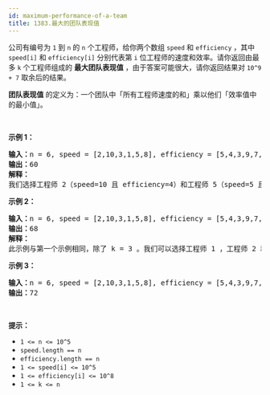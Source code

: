 ```yaml
---
id: maximum-performance-of-a-team
title: 1383.最大的团队表现值
---
```

公司有编号为 <code>1</code> 到 <code>n</code> 的 <code>n</code> 个工程师，给你两个数组 <code>speed</code> 和 <code>efficiency</code> ，其中 <code>speed[i]</code> 和 <code>efficiency[i]</code> 分别代表第 <code>i</code> 位工程师的速度和效率。请你返回由最多 <code>k</code> 个工程师组成的 **​​​​​​最大团队表现值** ，由于答案可能很大，请你返回结果对 <code>10^9 + 7</code> 取余后的结果。

**团队表现值** 的定义为：一个团队中「所有工程师速度的和」乘以他们「效率值中的最小值」。

 

**示例 1：**


<pre><strong>输入：</strong>n = 6, speed = [2,10,3,1,5,8], efficiency = [5,4,3,9,7,2], k = 2<br/><strong>输出：</strong>60<br/><strong>解释：</strong><br/>我们选择工程师 2（speed=10 且 efficiency=4）和工程师 5（speed=5 且 efficiency=7）。他们的团队表现值为 performance = (10 + 5) * min(4, 7) = 60 。<br/></pre>

**示例 2：**


<pre><strong>输入：</strong>n = 6, speed = [2,10,3,1,5,8], efficiency = [5,4,3,9,7,2], k = 3<br/><strong>输出：</strong>68<br/><strong>解释：<br/></strong>此示例与第一个示例相同，除了 k = 3 。我们可以选择工程师 1 ，工程师 2 和工程师 5 得到最大的团队表现值。表现值为 performance = (2 + 10 + 5) * min(5, 4, 7) = 68 。<br/></pre>

**示例 3：**


<pre><strong>输入：</strong>n = 6, speed = [2,10,3,1,5,8], efficiency = [5,4,3,9,7,2], k = 4<br/><strong>输出：</strong>72<br/></pre>

 

**提示：**


- <code>1 &lt;= n &lt;= 10^5</code>
- <code>speed.length == n</code>
- <code>efficiency.length == n</code>
- <code>1 &lt;= speed[i] &lt;= 10^5</code>
- <code>1 &lt;= efficiency[i] &lt;= 10^8</code>
- <code>1 &lt;= k &lt;= n</code>

